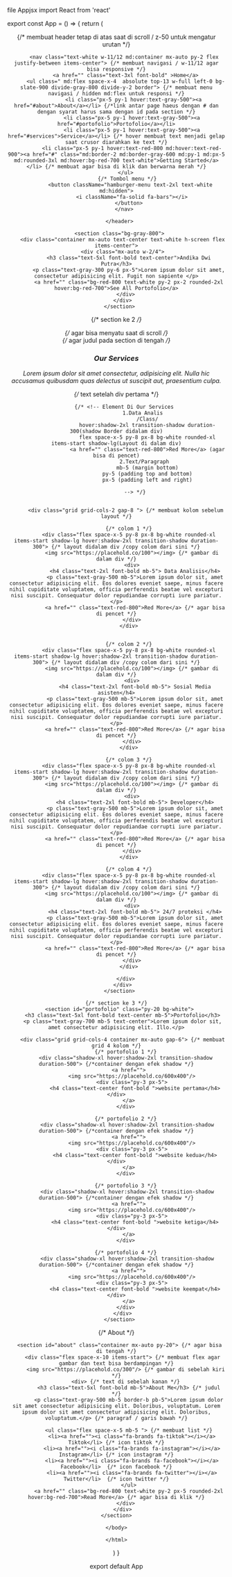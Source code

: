 file Appjsx
import React from 'react'

export const App = () => {
  return (
  <html>
    <head>
      <meta charSet="UTF-8" />
      <meta name="viewport" content="width=device-width, initial-scale=1.0" />
      <title>React App</title>
    </head>
    <body>
      <header class="bg-gray-800 sticky top-0 z-50"> {/* membuat header tetap di atas saat di scroll / z-50 untuk mengatur urutan */}
        
         <nav class="text-white w-11/12 md:container mx-auto py-2 flex justify-between items-center"> {/* membuat navigasi / w-11/12 agar bisa responsive */}
          <a href="" class="text-3xl font-bold" >Home</a>
          <ul class=" md:flex space-x-4  absolute top-13 w-full left-0 bg-slate-900 divide-gray-800 divide-y-2 border"> {/* membuat menu navigasi / hidden md:flex untuk responsi */}
               <li class="px-5 py-1 hover:text-gray-500"><a href="#about">About</a></li> {/*link antar page haeus dengan # dan dengan syarat harus sama dengan id pada section */}
              <li class="px-5 py-1 hover:text-gray-500"><a href="#portofolio">Portofolio</a></li>
              <li class="px-5 py-1 hover:text-gray-500"><a href="#services">Service</a></li> {/* hover membuat text menjadi gelap saat crusor diarahkan ke text */}
              <li class="px-5 py-1 hover:text-red-800 md:hover:text-red-900"><a href="#" class="md:border-2 md:border-gray-600 md:py-1 md:px-5 md:rounded-3xl md:hover:bg-red-700 text-white">Getting Started</a></li> {/* membuat agar bisa di klik dan berwarna merah */}
          </ul>
           {/* Tombol menu */}
             <button className="hamburger-menu text-2xl text-white md:hidden">
              <i className="fa-solid fa-bars"></i>
            </button>
         </nav>

      </header>

      <section class="bg-gray-800">
        <div class="container mx-auto text-center text-white h-screen flex items-center">
          <div class="mx-auto w-2/4">  
            <h3 class="text-5xl font-bold text-center">Andika Dwi Putra</h3>
            <p class="text-gray-300 py-6 px-5">Lorem ipsum dolor sit amet, consectetur adipisicing elit. Fugit non sapiente </p>
            <a href="" class="bg-red-800 text-white py-2 px-2 rounded-2xl hover:bg-red-700">See All Portofolio</a>
          </div>
        </div>
      </section>


      
   {/* section ke 2 */}
      <section id="services" class="bg-white text-gray-700 py-20"> {/* agar bisa menyatu saat di scroll */}
        <div class="container mx-auto"> {/* agar judul pada section di tengah */}
          <h3 class="text-5xl font-bold text-center mb-5">Our Services</h3>
          <p class="text-gray-400 text-center mb-5">Lorem ipsum dolor sit amet consectetur, adipisicing elit. Nulla hic accusamus quibusdam quas delectus ut suscipit aut, praesentium culpa.</p> {/* text setelah div pertama */}


         {/* <!-- Element Di Our Services
                      1.Data Analis 
                        /Class/
                        hover:shadow-2xl transition-shadow duration-300(shadow Border didalam div)
                        flex space-x-5 py-8 px-8 bg-white rounded-xl items-start shadow-lg(Layout di dalam div)
                        <a href="" class="text-red-800">Red More</a> (agar bisa di pencet)
                      2.Text/Paragraph
                        mb-5 (margin bottom)
                        py-5 (padding top and bottom)
                        px-5 (padding left and right)

                --> */}


          <div class="grid grid-cols-2 gap-8 "> {/* membuat kolom sebelum layout */}
              
            {/* colom 1 */}
            <div class="flex space-x-5 py-8 px-8 bg-white rounded-xl items-start shadow-lg hover:shadow-2xl transition-shadow duration-300"> {/* layout didalam div /copy colom dari sini */}
              <img src="https://placehold.co/100"></img> {/* gambar di dalam div */}
              <div>
                <h4 class="text-2xl font-bold mb-5"> Data Analisis</h4>
                <p class="text-gray-500 mb-5">Lorem ipsum dolor sit, amet consectetur adipisicing elit. Eos dolores eveniet saepe, minus facere nihil cupiditate voluptatem, officia perferendis beatae vel excepturi nisi suscipit. Consequatur dolor repudiandae corrupti iure pariatur.</p>
                <a href="" class="text-red-800">Red More</a> {/* agar bisa di pencet */}
              </div>
            </div>


            {/* colom 2 */}
            <div class="flex space-x-5 py-8 px-8 bg-white rounded-xl items-start shadow-lg hover:shadow-2xl transition-shadow duration-300"> {/* layout didalam div /copy colom dari sini */}
              <img src="https://placehold.co/100"></img> {/* gambar di dalam div */}
              <div>
                <h4 class="text-2xl font-bold mb-5"> Sosial Media asisten</h4>
                <p class="text-gray-500 mb-5">Lorem ipsum dolor sit, amet consectetur adipisicing elit. Eos dolores eveniet saepe, minus facere nihil cupiditate voluptatem, officia perferendis beatae vel excepturi nisi suscipit. Consequatur dolor repudiandae corrupti iure pariatur.</p>
                <a href="" class="text-red-800">Red More</a> {/* agar bisa di pencet */}
              </div>
            </div>

            {/* colom 3 */}
            <div class="flex space-x-5 py-8 px-8 bg-white rounded-xl items-start shadow-lg hover:shadow-2xl transition-shadow duration-300"> {/* layout didalam div /copy colom dari sini */}
              <img src="https://placehold.co/100"></img> {/* gambar di dalam div */}
              <div>
                <h4 class="text-2xl font-bold mb-5"> Developer</h4>
                <p class="text-gray-500 mb-5">Lorem ipsum dolor sit, amet consectetur adipisicing elit. Eos dolores eveniet saepe, minus facere nihil cupiditate voluptatem, officia perferendis beatae vel excepturi nisi suscipit. Consequatur dolor repudiandae corrupti iure pariatur.</p>
                <a href="" class="text-red-800">Red More</a> {/* agar bisa di pencet */}
              </div>
            </div>

            {/* colom 4 */}
            <div class="flex space-x-5 py-8 px-8 bg-white rounded-xl items-start shadow-lg hover:shadow-2xl transition-shadow duration-300"> {/* layout didalam div /copy colom dari sini */}
              <img src="https://placehold.co/100"></img> {/* gambar di dalam div */}
              <div>
                <h4 class="text-2xl font-bold mb-5"> 24/7 proteksi </h4>
                <p class="text-gray-500 mb-5">Lorem ipsum dolor sit, amet consectetur adipisicing elit. Eos dolores eveniet saepe, minus facere nihil cupiditate voluptatem, officia perferendis beatae vel excepturi nisi suscipit. Consequatur dolor repudiandae corrupti iure pariatur.</p>
                <a href="" class="text-red-800">Red More</a> {/* agar bisa di pencet */}
              </div>
            </div>

          </div>
        </div>
      </section>

    {/* section ke 3 */}
      <section id="portofolio" class="py-20 bg-white">
        <h3 class="text-5xl font-bold text-center mb-5">Portofolio</h3>
        <p class="text-gray-700 mb-5 text-center">Lorem ipsum dolor sit, amet consectetur adipisicing elit. Illo.</p>

        <div class="grid grid-cols-4 container mx-auto gap-6"> {/* membuat grid 4 kolom */}
          {/* portofolio 1 */}
          <div class="shadow-xl hover:shadow-2xl transition-shadow duration-500"> {/*container dengan efek shadow */}
            <a href="">
              <img src="https://placehold.co/600x400"/>
              <div class="py-3 px-5">
                <h4 class="text-center font-bold ">website pertama</h4></div>
            </a>
          </div>

          {/* portofolio 2 */}
           <div class="shadow-xl hover:shadow-2xl transition-shadow duration-500"> {/*container dengan efek shadow */}
            <a href="">
              <img src="https://placehold.co/600x400"/>
              <div class="py-3 px-5">
                <h4 class="text-center font-bold ">website kedua</h4></div>
            </a>
          </div>

          {/* portofolio 3 */}
           <div class="shadow-xl hover:shadow-2xl transition-shadow duration-500"> {/*container dengan efek shadow */}
            <a href="">
              <img src="https://placehold.co/600x400"/>
              <div class="py-3 px-5">
                <h4 class="text-center font-bold ">website ketiga</h4></div>
            </a>
          </div>

          {/* portofolio 4 */}
           <div class="shadow-xl hover:shadow-2xl transition-shadow duration-500"> {/*container dengan efek shadow */}
            <a href="">
              <img src="https://placehold.co/600x400"/>
              <div class="py-3 px-5">
                <h4 class="text-center font-bold ">website keempat</h4></div>
            </a>
          </div>
        </div>
      </section>

  {/* About */}

      <section id="about" class="container mx-auto py-20"> {/* agar bisa di tengah */}
        <div class="flex space-x-10 items-start"> {/* membuat flex agar gambar dan text bisa berdampingan */}
          <img src="https://placehold.co/300"/> {/* gambar di sebelah kiri */}
          <div> {/* text di sebelah kanan */}
            <h3 class="text-5xl font-bold mb-5">About Me</h3> {/* judul */}
            <p class="text-gray-500 mb-5 border-b pb-5">Lorem ipsum dolor sit amet consectetur adipisicing elit. Doloribus, voluptatum. Lorem ipsum dolor sit amet consectetur adipisicing elit. Doloribus, voluptatum.</p> {/* paragraf / garis bawah */}

            <ul class="flex space-x-5 mb-5 "> {/* membuat list */}
              <li><a href=""><i class="fa-brands fa-tiktok"></i></a> Tiktok</li> {/* icon tiktok */}
              <li><a href=""><i class="fa-brands fa-instagram"></i></a> Instagram</li> {/* icon instagram */}
              <li><a href=""><i class="fa-brands fa-facebook"></i></a> Facebook</li>  {/* icon facebook */}
              <li><a href=""><i class="fa-brands fa-twitter"></i></a> Twitter</li>  {/* icon twitter */}
            </ul>
            <a href="" class="bg-red-800 text-white py-2 px-5 rounded-2xl hover:bg-red-700">Read More</a> {/* agar bisa di klik */}
          </div>
        </div>
      </section>  

    </body>
    
    </html>

  )
}

export default App
